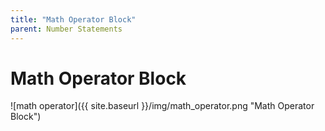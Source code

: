 ```yaml
---
title: "Math Operator Block"
parent: Number Statements
---
```

# Math Operator Block
![math operator]({{ site.baseurl }}/img/math_operator.png "Math Operator Block")